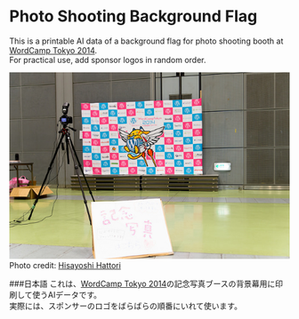 Photo Shooting Background Flag
====
This is a printable AI data of a background flag for photo shooting booth at [WordCamp Tokyo 2014](2014.tokyo.wordcamp.org).  
For practical use, add sponsor logos in random order.

![Usage sample](sample/15526825305_b26c0c2ab1_z.jpg)  
Photo credit: [Hisayoshi Hattori](https://www.flickr.com/photos/odysseygate/15526825305)

###日本語
これは、[WordCamp Tokyo 2014](2014.tokyo.wordcamp.org)の記念写真ブースの背景幕用に印刷して使うAIデータです。  
実際には、スポンサーのロゴをばらばらの順番にいれて使います。
